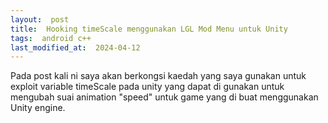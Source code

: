 ```yaml
---
layout:  post
title:  Hooking timeScale menggunakan LGL Mod Menu untuk Unity
tags:  android c++
last_modified_at:  2024-04-12
---
```

Pada post kali ni saya akan berkongsi kaedah yang saya gunakan untuk
exploit variable timeScale pada unity yang dapat di gunakan untuk 
mengubah suai animation "speed" untuk game yang di buat menggunakan Unity engine.


